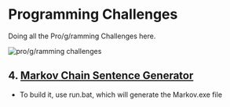 # Programming Challenges

Doing all the Pro/g/ramming Challenges here.

![pro/g/ramming challenges](https://imgur.com/OQ6B6ir.png)

## 4. [Markov Chain Sentence Generator](https://github.com/Andrei137/Challenges/04)

- To build it, use run.bat, which will generate the Markov.exe file